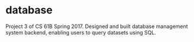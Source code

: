 # database

Project 3 of CS 61B Spring 2017. Designed and built database management system backend, enabling users to query datasets using SQL.
